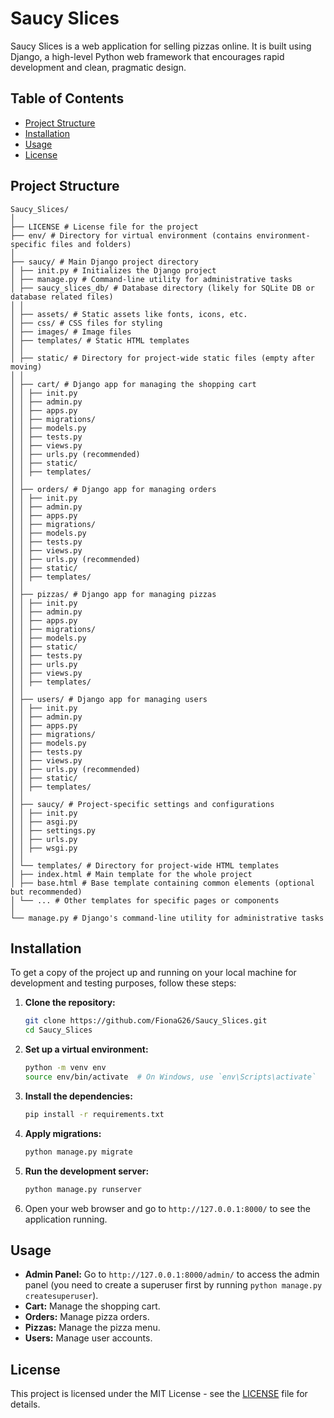 # Saucy Slices

Saucy Slices is a web application for selling pizzas online. It is built using Django, a high-level Python web framework that encourages rapid development and clean, pragmatic design.

## Table of Contents

- [Project Structure](#project-structure)
- [Installation](#installation)
- [Usage](#usage)
- [License](#license)

## Project Structure

```
Saucy_Slices/
│
├── LICENSE # License file for the project
├── env/ # Directory for virtual environment (contains environment-specific files and folders)
│
├── saucy/ # Main Django project directory
│ ├── init.py # Initializes the Django project
│ ├── manage.py # Command-line utility for administrative tasks
│ ├── saucy_slices_db/ # Database directory (likely for SQLite DB or database related files)
│ │
│ ├── assets/ # Static assets like fonts, icons, etc.
│ ├── css/ # CSS files for styling
│ ├── images/ # Image files
│ ├── templates/ # Static HTML templates
│ │
│ ├── static/ # Directory for project-wide static files (empty after moving)
│ │
│ ├── cart/ # Django app for managing the shopping cart
│ │ ├── init.py
│ │ ├── admin.py
│ │ ├── apps.py
│ │ ├── migrations/
│ │ ├── models.py
│ │ ├── tests.py
│ │ ├── views.py
│ │ ├── urls.py (recommended)
│ │ ├── static/
│ │ ├── templates/
│ │
│ ├── orders/ # Django app for managing orders
│ │ ├── init.py
│ │ ├── admin.py
│ │ ├── apps.py
│ │ ├── migrations/
│ │ ├── models.py
│ │ ├── tests.py
│ │ ├── views.py
│ │ ├── urls.py (recommended)
│ │ ├── static/
│ │ ├── templates/
│ │
│ ├── pizzas/ # Django app for managing pizzas
│ │ ├── init.py
│ │ ├── admin.py
│ │ ├── apps.py
│ │ ├── migrations/
│ │ ├── models.py
│ │ ├── static/
│ │ ├── tests.py
│ │ ├── urls.py
│ │ ├── views.py
│ │ ├── templates/
│ │
│ ├── users/ # Django app for managing users
│ │ ├── init.py
│ │ ├── admin.py
│ │ ├── apps.py
│ │ ├── migrations/
│ │ ├── models.py
│ │ ├── tests.py
│ │ ├── views.py
│ │ ├── urls.py (recommended)
│ │ ├── static/
│ │ ├── templates/
│ │
│ ├── saucy/ # Project-specific settings and configurations
│ │ ├── init.py
│ │ ├── asgi.py
│ │ ├── settings.py
│ │ ├── urls.py
│ │ ├── wsgi.py
│ │
│ └── templates/ # Directory for project-wide HTML templates
│ ├── index.html # Main template for the whole project
│ ├── base.html # Base template containing common elements (optional but recommended)
│ └── ... # Other templates for specific pages or components
│
└── manage.py # Django's command-line utility for administrative tasks
```

## Installation

To get a copy of the project up and running on your local machine for development and testing purposes, follow these steps:

1. **Clone the repository:**

    ```bash
    git clone https://github.com/FionaG26/Saucy_Slices.git
    cd Saucy_Slices
    ```

2. **Set up a virtual environment:**

    ```bash
    python -m venv env
    source env/bin/activate  # On Windows, use `env\Scripts\activate`
    ```

3. **Install the dependencies:**

    ```bash
    pip install -r requirements.txt
    ```

4. **Apply migrations:**

    ```bash
    python manage.py migrate
    ```

5. **Run the development server:**

    ```bash
    python manage.py runserver
    ```

6. Open your web browser and go to `http://127.0.0.1:8000/` to see the application running.

## Usage

- **Admin Panel:** Go to `http://127.0.0.1:8000/admin/` to access the admin panel (you need to create a superuser first by running `python manage.py createsuperuser`).
- **Cart:** Manage the shopping cart.
- **Orders:** Manage pizza orders.
- **Pizzas:** Manage the pizza menu.
- **Users:** Manage user accounts.

## License

This project is licensed under the MIT License - see the [LICENSE](https://github.com/FionaG26/Saucy_Slices/blob/main/LICENSE) file for details.

